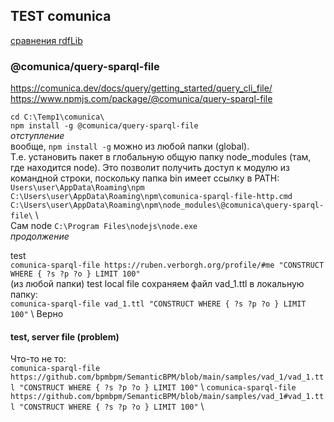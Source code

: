 ## TEST comunica 
[сравнения rdfLib](https://github.com/bpmbpm/doc/blob/main/test/rdf_lib.md)
### @comunica/query-sparql-file
https://comunica.dev/docs/query/getting_started/query_cli_file/  
https://www.npmjs.com/package/@comunica/query-sparql-file

`cd C:\Temp1\comunica\` \
`npm install -g @comunica/query-sparql-file` \
*отступление*  
вообще, `npm install -g`  можно из любой папки (global).  
Т.е. установить пакет в глобальную общую папку node_modules (там, где находится node). Это позволит получить доступ к модулю из командной строки, поскольку папка bin имеет ссылку в PATH:   
`Users\user\AppData\Roaming\npm`\
`C:\Users\user\AppData\Roaming\npm\comunica-sparql-file-http.cmd`\
`C:\Users\user\AppData\Roaming\npm\node_modules\@comunica\query-sparql-file\` \  
Сам node `C:\Program Files\nodejs\node.exe` \
*продолжение*    

test  
`comunica-sparql-file https://ruben.verborgh.org/profile/#me "CONSTRUCT WHERE { ?s ?p ?o } LIMIT 100"` \
(из любой папки) 
test local file 
сохраняем файл vad_1.ttl в локальную папку:  
`comunica-sparql-file vad_1.ttl "CONSTRUCT WHERE { ?s ?p ?o } LIMIT 100"` \ 
Верно

#### test, server file (problem) 
Что-то не то:  
`comunica-sparql-file https://github.com/bpmbpm/SemanticBPM/blob/main/samples/vad_1/vad_1.ttl "CONSTRUCT WHERE { ?s ?p ?o } LIMIT 100"` \ 
`comunica-sparql-file https://github.com/bpmbpm/SemanticBPM/blob/main/samples/vad_1#vad_1.ttl "CONSTRUCT WHERE { ?s ?p ?o } LIMIT 100"` \
